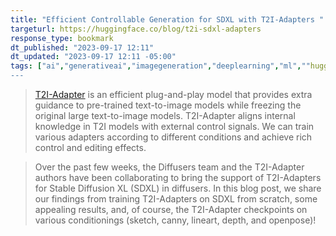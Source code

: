```yaml
---
title: "Efficient Controllable Generation for SDXL with T2I-Adapters "
targeturl: https://huggingface.co/blog/t2i-sdxl-adapters 
response_type: bookmark
dt_published: "2023-09-17 12:11"
dt_updated: "2023-09-17 12:11 -05:00"
tags: ["ai","generativeai","imagegeneration","deeplearning","ml",""huggingface"]
---
```



> [T2I-Adapter](https://huggingface.co/papers/2302.08453) is an efficient plug-and-play model that provides extra guidance to pre-trained text-to-image models while freezing the original large text-to-image models. T2I-Adapter aligns internal knowledge in T2I models with external control signals. We can train various adapters according to different conditions and achieve rich control and editing effects.

> Over the past few weeks, the Diffusers team and the T2I-Adapter authors have been collaborating to bring the support of T2I-Adapters for Stable Diffusion XL (SDXL) in diffusers. In this blog post, we share our findings from training T2I-Adapters on SDXL from scratch, some appealing results, and, of course, the T2I-Adapter checkpoints on various conditionings (sketch, canny, lineart, depth, and openpose)!